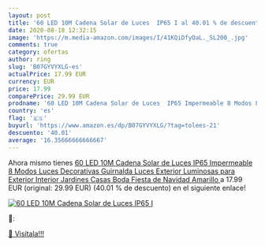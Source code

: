```yaml
---
layout: post
title: '60 LED 10M Cadena Solar de Luces  IP65 I al 40.01 % de descuento'
date: 2020-08-18 12:32:15
image: 'https://m.media-amazon.com/images/I/41KQiDfyOaL._SL200_.jpg'
comments: true
category: ofertas
author: ring
slug: 'B07GYVYXLG-es'
actualPrice: 17.99 EUR
currency: EUR
price: 17.99
comparePrice: 29.99 EUR
prodname: '60 LED 10M Cadena Solar de Luces  IP65 Impermeable 8 Modos Luces Decorativas  Guirnalda Luces Exterior Luminosas para Exterior Interior  Jardines  Casas  Boda  Fiesta de Navidad  Amarillo '
country: 'es'
flag: '🇪🇸'
buyurl: 'https://www.amazon.es/dp/B07GYVYXLG/?tag=tolees-21'
descuento: '40.01'
average: '16.35666666666667'
---
```


Ahora mismo tienes [60 LED 10M Cadena Solar de Luces  IP65 Impermeable 8 Modos Luces Decorativas  Guirnalda Luces Exterior Luminosas para Exterior Interior  Jardines  Casas  Boda  Fiesta de Navidad  Amarillo ](https://www.amazon.es/dp/B07GYVYXLG/?tag=tolees-21) a 17.99 EUR (original: 29.99 EUR) (40.01 %  de descuento) en el siguiente enlace!

[![60 LED 10M Cadena Solar de Luces  IP65 I](https://m.media-amazon.com/images/I/41KQiDfyOaL._SL200_.jpg)](https://www.amazon.es/dp/B07GYVYXLG/?tag=tolees-21)

🔎:


[🛒 Visítala!!!](https://www.amazon.es/dp/B07GYVYXLG/?tag=tolees-21)

